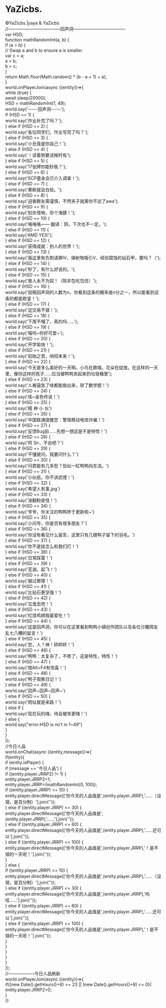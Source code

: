 # YaZicbs.
©YaZicbs.|yaya &amp; YaZicbs  
//————————————回声洞————————————  
var HSD;  
function mathRandomInt(a, b) {  
    if (a > b) {  
        // Swap a and b to ensure a is smaller.  
        var c = a;  
        a = b;  
        b = c;  
    }  
    return Math.floor(Math.random() * (b - a + 1) + a);  
}  
world.onPlayerJoin(async ({entity})=>{  
    while (true) {  
        await sleep(20000);  
        HSD = mathRandomInt(1, 49);  
        world.say('-----回声洞-----');  
        if (HSD == 1) {  
            world.say('作业补完了吗？');  
        } else if (HSD == 2) {  
            world.say('各位同学们，作业写完了吗？');  
        } else if (HSD == 3) {  
            world.say('小丑竟是你自己！');  
        } else if (HSD == 4) {  
            world.say('！读着倒要话候时有');  
        } else if (HSD == 5) {  
            world.say('17张牌你能秒我？');  
        } else if (HSD == 6) {  
            world.say('SCP基金会已介入调查！');  
        } else if (HSD == 7) {  
            world.say('果断就会白给。');  
        } else if (HSD == 8) {  
            world.say('迫害群友需谨慎，不然夹子就离你不远了awa');  
        } else if (HSD == 9) {  
            world.say('别杀怪物，你个海豚！');  
        } else if (HSD == 10) {  
            world.say('咯咯咯—— 翻译：鸽，下次也不一定。');  
        } else if (HSD == 11) {  
            world.say('AMD YES!');  
        } else if (HSD == 12) {  
            world.say('获得成就：别人的世界！');  
        } else if (HSD == 13) {  
            world.say('我这里有负荆请罪IV、弹射物吸引V、经验腐蚀的钻石甲，要吗？（');  
        } else if (HSD == 14) {  
            world.say('秒了，有什么好说的。');  
        } else if (HSD == 15) {  
            world.say('兽人永不为奴！（除非包吃包住）');  
        } else if (HSD == 16) {  
            world.say('投稿回声洞的人数为n，你看到这条的概率是n分之一，所以能看到这条的都是欧皇！');  
        } else if (HSD == 17) {  
            world.say('这交易不错！');  
        } else if (HSD == 18) {  
            world.say('下周不嘎了，真的吗……');  
        } else if (HSD == 19) {  
            world.say('喵呜~你好可爱~');  
        } else if (HSD == 20) {  
            world.say('开学愉快！');  
        } else if (HSD == 21) {  
            world.say('初始之音，响彻未来！');  
        } else if (HSD == 22) {  
            world.say('今天是多么美好的一天啊。小鸟在歌唱，花朵在绽放。在这样的一天里，像你这样的孩子……应当被鸭鸭夹起来扔垃圾桶里');  
        } else if (HSD == 23) {  
            world.say('人被逼急了啥都能做出来，除了数学题！')  
        } else if (HSD == 24) {  
            world.say('哇~金色传说！')  
        } else if (HSD == 25) {  
            world.say('精 神 小 伙')  
        } else if (HSD == 26) {  
            world.say('中国联通提醒您：警惕移动电信诈骗！')  
        } else if (HSD == 27) {  
            world.say('反馈Bug前……先想一想这是不是特性！')  
        } else if (HSD == 28) {  
            world.say('阿 Sir，不会吧？')  
        } else if (HSD == 29) {  
            world.say('不懂就问，我要问什么？')  
        } else if (HSD == 30) {  
            world.say('问君能有几多愁？恰似一缸鸭鸭向东流。')  
        } else if (HSD == 31) {  
            world.say('小伙纸，你不讲武德！')  
        } else if (HSD == 32) {  
            world.say('希望人有事,jpg')  
        } else if (HSD == 33) {  
            world.say('淦翻粉皮怪！')  
        } else if (HSD == 34) {  
            world.say('爷爷，你关注的鸭鸭终于更新啦~')  
        } else if (HSD == 35) {  
            world.say('小问号，你是否有很多朋友？')  
        } else if (HSD == 36) {  
            world.say('你没有看见什么留言，这里只有几根鸭子留下的羽毛。')  
        } else if (HSD == 37) {  
            world.say('你不是挂怎么和我们打！')  
        } else if (HSD == 38) {  
            world.say('日常踩雷！')  
        } else if (HSD == 39) {  
            world.say('芜湖，起飞！')  
        } else if (HSD == 40) {  
            world.say('越过屏障！')  
        } else if (HSD == 41) {  
            world.say('比钻石更坚强！')  
        } else if (HSD == 42) {  
            world.say('见鬼去吧！')  
        } else if (HSD == 43) {  
            world.say('红烧鸡翅我最爱吃！')  
        } else if (HSD == 44) {  
            world.say('这是回声洞，你可以在这里看到鸭鸭小镇创作团队以及各位沙雕网友乱七八糟的留言！')  
        } else if (HSD == 45) {  
            world.say('您，人？神！砰砰砰！')  
        } else if (HSD == 46) {  
            world.say('鸭鸭：太复杂了，不修了，这是特性，特性！')  
        } else if (HSD == 47) {  
            world.say('按Alt+F4有惊喜！')  
        } else if (HSD == 48) {  
            world.say('鸭子观察日记！')  
        } else if (HSD == 49) {  
            world.say('回声~回声~回声~')  
        } else if (HSD == 50) {  
            world.say('网址就是来路！')  
        } else if {  
            world.say('现在玩的嗨，待会被夹更嗨！')  
        } else {  
            world.say("error:HSD is no't in 1~49")  
        }  
    }  
});  
//今日人品  
world.onChat(async ({entity,message})=>{  
    if(entity){  
        if (entity.isPlayer) {  
           if (message == '今日人品') {  
               if ((entity.player.JRRP2) != 1) {   
                   entity.player.JRRP2=1;  
                   entity.player.JRRP=(mathRandomInt(0, 100));  
                   if ((entity.player.JRRP) <= 10) {  
                       entity.player.directMessage(['你今天的人品值是',(entity.player.JRRP),'……（没错，是百分制）'].join(''));  
                   } else if ((entity.player.JRRP) <= 30) {  
                       entity.player.directMessage(['你今天的人品值是',(entity.player.JRRP),'……'].join(''));  
                   } else if ((entity.player.JRRP) <= 60) {  
                       entity.player.directMessage(['你今天的人品值是',(entity.player.JRRP),'……还可以'].join(''));  
                   } else if ((entity.player.JRRP) <= 100) {  
                       entity.player.directMessage(['你今天的人品值是',(entity.player.JRRP),'！是不错的一天呢！'].join(''));  
                   }  
               } else {  
                   if ((entity.player.JRRP) <= 10) {  
                       entity.player.directMessage(['你今天的人品值是',(entity.player.JRRP),'……（没错，是百分制）'].join(''));  
                   } else if ((entity.player.JRRP) <= 30) {  
                       entity.player.directMessage(['你今天的人品值是',(entity.player.JRRP),'呜哇……'].join(''));  
                   } else if ((entity.player.JRRP) <= 60) {  
                       entity.player.directMessage(['你今天的人品值是',(entity.player.JRRP),'……还可以'].join(''));  
                   } else if ((entity.player.JRRP) <= 100) {  
                       entity.player.directMessage(['你今天的人品值是',(entity.player.JRRP),'！是不错的一天呢！'].join(''));  
                   }  
               }  
           }  
       }  
   }  
});  
//——————今日人品刷新  
world.onPlayerJoin(async ({entity})=>{  
    if((new Date().getHours()+8) >= 23 || (new Date().getHours()+8) <= 0){  
       entity.player.JRRP2=0;  
    }  
})  
